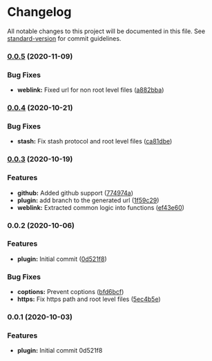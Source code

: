# Changelog

All notable changes to this project will be documented in this file. See [standard-version](https://github.com/conventional-changelog/standard-version) for commit guidelines.

### [0.0.5](https://github.com/izifortune/weblink.vim/compare/v0.0.4...v0.0.5) (2020-11-09)


### Bug Fixes

* **weblink:** Fixed url for non root level files ([a882bba](https://github.com/izifortune/weblink.vim/commit/a882bbae58f9b00f83ce620d3778127b86826925))

### [0.0.4](https://github.com/izifortune/weblink.vim/compare/v0.0.3...v0.0.4) (2020-10-21)


### Bug Fixes

* **stash:** Fix stash protocol and root level files ([ca81dbe](https://github.com/izifortune/weblink.vim/commit/ca81dbe7ba037761c75894b038d401d2c35770e3))

### [0.0.3](https://github.com/izifortune/weblink.vim/compare/v0.0.2...v0.0.3) (2020-10-19)


### Features

* **github:** Added github support ([774974a](https://github.com/izifortune/weblink.vim/commit/774974af7663b4a784b46bb6a9d8fb1e96dcd4c9))
* **plugin:** add branch to the generated url ([1f59c29](https://github.com/izifortune/weblink.vim/commit/1f59c292d3f6630fcc27138e34edaf326cb394ca))
* **weblink:** Extracted common logic into functions ([ef43e60](https://github.com/izifortune/weblink.vim/commit/ef43e6052c478bbf2237c4e5114ef06c0e4eb109))

### 0.0.2 (2020-10-06)


### Features

* **plugin:** Initial commit ([0d521f8](https://github.com/izifortune/weblink.vim/commit/0d521f8a96bc8eae9c97434644a61a529e5861c5))


### Bug Fixes

* **coptions:** Prevent coptions ([bfd6bcf](https://github.com/izifortune/weblink.vim/commit/bfd6bcfe7e699bcc2b6700249540769d59744e4b))
* **https:** Fix https path and root level files ([5ec4b5e](https://github.com/izifortune/weblink.vim/commit/5ec4b5eeea570250a725e7e2086fbe636fc6593a))

### 0.0.1 (2020-10-03)


### Features

* **plugin:** Initial commit 0d521f8
